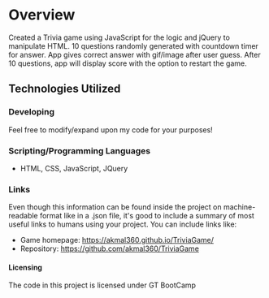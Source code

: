 
# Overview

Created a Trivia game using JavaScript for the logic and jQuery to manipulate HTML. 10 questions randomly generated with countdown timer for answer.  App gives correct answer with gif/image after user guess.  After 10 questions, app will display score with the option to restart the game. 

## Technologies Utilized 

### Developing

Feel free to modify/expand upon my code for your purposes!


### Scripting/Programming Languages

* HTML, CSS, JavaScript, JQuery

### Links

Even though this information can be found inside the project on machine-readable
format like in a .json file, it's good to include a summary of most useful
links to humans using your project. You can include links like:

- Game homepage: https://akmal360.github.io/TriviaGame/
- Repository: https://github.com/akmal360/TriviaGame

#### Licensing

The code in this project is licensed under GT BootCamp 
